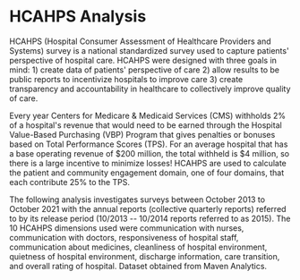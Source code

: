 # HCAHPS Analysis

HCAHPS (Hospital Consumer Assessment of Healthcare Providers and Systems) survey is a national standardized survey used to capture patients' perspective of hospital care. HCAHPS were designed with three goals in mind: 1) create data of patients' perspective of care 2) allow results to be public reports to incentivize hospitals to improve care 3) create transparency and accountability in healthcare to collectively improve quality of care.

Every year Centers for Medicare & Medicaid Services (CMS) withholds 2% of a hospital's revenue that would need to be earned through the Hospital Value-Based Purchasing (VBP) Program that gives penalties or bonuses based on Total Performance Scores (TPS). For an average hospital that has a base operating revenue of $200 million, the total withheld is $4 million, so there is a large incentive to minimize losses!
 HCAHPS are used to calculate the patient and community engagement domain, one of four domains, that each contribute 25% to the TPS.

The following analysis investigates surveys between October 2013 to October 2021 with the annual reports (collective quarterly reports) referred to by its release period (10/2013 -- 10/2014 reports referred to as 2015). The 10 HCAHPS dimensions used were communication with nurses, communication with doctors, responsiveness of hospital staff, communication about medicines, cleanliness of hospital environment, quietness of hospital environment, discharge information, care transition, and overall rating of hospital. Dataset obtained from Maven Analytics.
